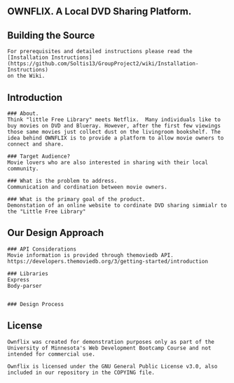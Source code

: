 ## OWNFLIX.  A Local DVD Sharing Platform.  

## Building the Source  

	For prerequisites and detailed instructions please read the
	[Installation Instructions](https://github.com/Soltis13/GroupProject2/wiki/Installation-Instructions)
	on the Wiki.  

## Introduction  

	### About.
	Think "little Free Library" meets Netflix.  Many individuals like to buy movies on DVD and Blueray. However, after the first few viewings those same movies just collect dust on the livingroom bookshelf. The idea behind OWNFLIX is to provide a platform to allow movie owners to connect and share.

	### Target Audience?  
	Movie lovers who are also interested in sharing with their local community.

	### What is the problem to address.  
	Communication and cordination between movie owners.

	### What is the primary goal of the product.  
	Demonstation of an online website to cordinate DVD sharing simmialr to the "Little Free Library" 

## Our Design Approach  

	### API Considerations  
	Movie information is provided through themoviedb API.  https://developers.themoviedb.org/3/getting-started/introduction
	
	### Libraries  
	Express
	Body-parser
	
	
	### Design Process  

## License  
	Ownflix was created for demonstration purposes only as part of the University of Minnesota's Web Development Bootcamp Course and not intended for commercial use.    

	Ownflix is licensed under the GNU General Public License v3.0, also included in our repository in the COPYING file.  




